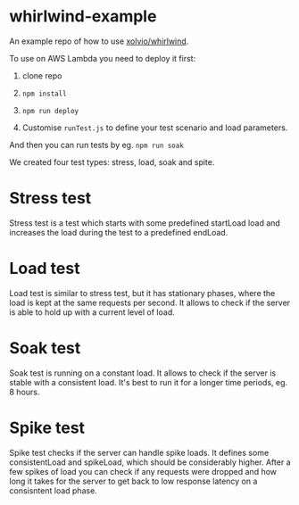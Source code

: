 # whirlwind-example

An example repo of how to use [xolvio/whirlwind](https://github.com/xolvio/whirlwind).

To use on AWS Lambda you need to deploy it first:

1. clone repo

2. `npm install`

3. `npm run deploy`

4. Customise `runTest.js` to define your test scenario and load parameters.

And then you can run tests by eg. `npm run soak`

We created four test types: stress, load, soak and spite.

# Stress test
Stress test is a test which starts with some predefined startLoad load and increases the load during the test to a predefined endLoad.

# Load test
Load test is similar to stress test, but it has stationary phases, where the load is kept at the same requests per second. It allows to check if the server is able to hold up with a current level of load.

# Soak test
Soak test is running on a constant load. It allows to check if the server is stable with a consistent load. It's best to run it for a longer time periods, eg. 8 hours.

# Spike test
Spike test checks if the server can handle spike loads. It defines some consistentLoad and spikeLoad, which should be considerably higher. After a few spikes of load you can check if any requests were dropped and how long it takes for the server to get back to low response latency on a consisntent load phase.
